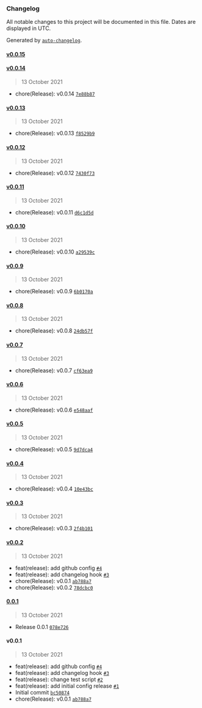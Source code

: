 ### Changelog

All notable changes to this project will be documented in this file. Dates are displayed in UTC.

Generated by [`auto-changelog`](https://github.com/CookPete/auto-changelog).

#### [v0.0.15](https://github.corp.globant.com/jhony-lopez/release-test/compare/v0.0.14...v0.0.15)

#### [v0.0.14](https://github.corp.globant.com/jhony-lopez/release-test/compare/v0.0.13...v0.0.14)

> 13 October 2021

- chore(Release): v0.0.14 [`7e88b87`](https://github.corp.globant.com/jhony-lopez/release-test/commit/7e88b87030bc375c4b458db614c366030e95c011)

#### [v0.0.13](https://github.corp.globant.com/jhony-lopez/release-test/compare/v0.0.12...v0.0.13)

> 13 October 2021

- chore(Release): v0.0.13 [`f8529b9`](https://github.corp.globant.com/jhony-lopez/release-test/commit/f8529b98787f60936fa235d2462e768b78b6720d)

#### [v0.0.12](https://github.corp.globant.com/jhony-lopez/release-test/compare/v0.0.11...v0.0.12)

> 13 October 2021

- chore(Release): v0.0.12 [`7430f73`](https://github.corp.globant.com/jhony-lopez/release-test/commit/7430f735d0d750817150c0b628b21db2e28d40bb)

#### [v0.0.11](https://github.corp.globant.com/jhony-lopez/release-test/compare/v0.0.10...v0.0.11)

> 13 October 2021

- chore(Release): v0.0.11 [`d6c1d5d`](https://github.corp.globant.com/jhony-lopez/release-test/commit/d6c1d5de22c7972df6b24df09cecbf837f254a27)

#### [v0.0.10](https://github.corp.globant.com/jhony-lopez/release-test/compare/v0.0.9...v0.0.10)

> 13 October 2021

- chore(Release): v0.0.10 [`a29539c`](https://github.corp.globant.com/jhony-lopez/release-test/commit/a29539c0b7c3c652abd46e922d23e10aa7d0ce14)

#### [v0.0.9](https://github.corp.globant.com/jhony-lopez/release-test/compare/v0.0.8...v0.0.9)

> 13 October 2021

- chore(Release): v0.0.9 [`6b0170a`](https://github.corp.globant.com/jhony-lopez/release-test/commit/6b0170a463533d880274dcacbed0a154e1d62d7c)

#### [v0.0.8](https://github.corp.globant.com/jhony-lopez/release-test/compare/v0.0.7...v0.0.8)

> 13 October 2021

- chore(Release): v0.0.8 [`24db57f`](https://github.corp.globant.com/jhony-lopez/release-test/commit/24db57f977a42d6ff150e0df43cb5977d6fa11b8)

#### [v0.0.7](https://github.corp.globant.com/jhony-lopez/release-test/compare/v0.0.6...v0.0.7)

> 13 October 2021

- chore(Release): v0.0.7 [`cf63ea9`](https://github.corp.globant.com/jhony-lopez/release-test/commit/cf63ea92d37b663454d8dc3ac5c3fe0dcab55af4)

#### [v0.0.6](https://github.corp.globant.com/jhony-lopez/release-test/compare/v0.0.5...v0.0.6)

> 13 October 2021

- chore(Release): v0.0.6 [`e548aaf`](https://github.corp.globant.com/jhony-lopez/release-test/commit/e548aaf45ddf354624345be4fb8e0abe91eb9d19)

#### [v0.0.5](https://github.corp.globant.com/jhony-lopez/release-test/compare/v0.0.4...v0.0.5)

> 13 October 2021

- chore(Release): v0.0.5 [`9d7dca4`](https://github.corp.globant.com/jhony-lopez/release-test/commit/9d7dca41a0a69ecf3c5977c13ee6c947275e9874)

#### [v0.0.4](https://github.corp.globant.com/jhony-lopez/release-test/compare/v0.0.3...v0.0.4)

> 13 October 2021

- chore(Release): v0.0.4 [`10e43bc`](https://github.corp.globant.com/jhony-lopez/release-test/commit/10e43bc1dbdc07928d8f89e7c40ab25430ad2478)

#### [v0.0.3](https://github.corp.globant.com/jhony-lopez/release-test/compare/v0.0.2...v0.0.3)

> 13 October 2021

- chore(Release): v0.0.3 [`2f4b101`](https://github.corp.globant.com/jhony-lopez/release-test/commit/2f4b1018a108c2afc1c32ad422506bfc4668673d)

#### [v0.0.2](https://github.corp.globant.com/jhony-lopez/release-test/compare/0.0.1...v0.0.2)

> 13 October 2021

- feat(release): add github config [`#4`](https://github.corp.globant.com/jhony-lopez/release-test/pull/4)
- feat(release): add changelog hook [`#3`](https://github.corp.globant.com/jhony-lopez/release-test/pull/3)
- chore(Release): v0.0.1 [`ab788a7`](https://github.corp.globant.com/jhony-lopez/release-test/commit/ab788a7f9e016abe163d3f0c19fefb51b86951c8)
- chore(Release): v0.0.2 [`78dcbc0`](https://github.corp.globant.com/jhony-lopez/release-test/commit/78dcbc05f34d5fef3531c306f1ca53c75a6d31ff)

#### [0.0.1](https://github.corp.globant.com/jhony-lopez/release-test/compare/v0.0.1...0.0.1)

> 13 October 2021

- Release 0.0.1 [`078e726`](https://github.corp.globant.com/jhony-lopez/release-test/commit/078e7262a733c3bed0cb63db007491c1f555a44f)

#### v0.0.1

> 13 October 2021

- feat(release): add github config [`#4`](https://github.corp.globant.com/jhony-lopez/release-test/pull/4)
- feat(release): add changelog hook [`#3`](https://github.corp.globant.com/jhony-lopez/release-test/pull/3)
- feat(release): change test script [`#2`](https://github.corp.globant.com/jhony-lopez/release-test/pull/2)
- feat(release): add initial config release [`#1`](https://github.corp.globant.com/jhony-lopez/release-test/pull/1)
- Initial commit [`bc50874`](https://github.corp.globant.com/jhony-lopez/release-test/commit/bc50874ee8436acccd2a1d109c5087abc9b0b4ac)
- chore(Release): v0.0.1 [`ab788a7`](https://github.corp.globant.com/jhony-lopez/release-test/commit/ab788a7f9e016abe163d3f0c19fefb51b86951c8)

